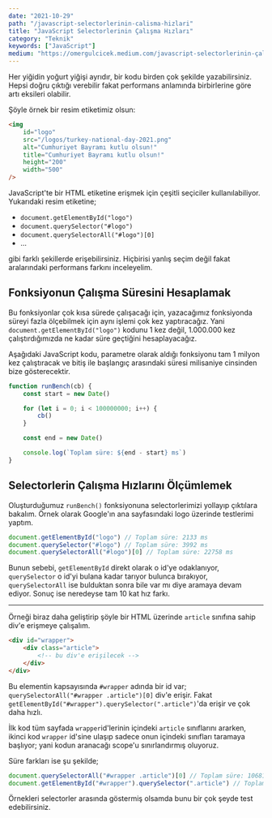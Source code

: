 ```yaml
---
date: "2021-10-29"
path: "/javascript-selectorlerinin-calisma-hizlari"
title: "JavaScript Selectorlerinin Çalışma Hızları"
category: "Teknik"
keywords: ["JavaScript"]
medium: "https://omergulcicek.medium.com/javascript-selectorlerinin-çalışma-hızları-b8f2775b1f8d"
---
```


Her yiğidin yoğurt yiğişi ayrıdır, bir kodu birden çok şekilde yazabilirsiniz. Hepsi doğru çıktığı verebilir fakat performans anlamında birbirlerine göre artı eksileri olabilir.

Şöyle örnek bir resim etiketimiz olsun:

```html
<img
	id="logo"
	src="/logos/turkey-national-day-2021.png"
	alt="Cumhuriyet Bayramı kutlu olsun!"
	title="Cumhuriyet Bayramı kutlu olsun!"
	height="200"
	width="500"
/>
```

JavaScript'te bir HTML etiketine erişmek için çeşitli seçiciler kullanılabiliyor. Yukarıdaki resim etiketine;

- `document.getElementById("logo")`
- `document.querySelector("#logo")`
- `document.querySelectorAll("#logo")[0]`
- ...

gibi farklı şekillerde erişebilirsiniz. Hiçbirisi yanlış seçim değil fakat aralarındaki performans farkını inceleyelim.

## Fonksiyonun Çalışma Süresini Hesaplamak

Bu fonksiyonlar çok kısa sürede çalışacağı için, yazacağımız fonksiyonda süreyi fazla ölçebilmek için aynı işlemi çok kez yaptıracağız. Yani `document.getElementById("logo")` kodunu 1 kez değil, 1.000.000 kez çalıştırdığımızda ne kadar süre geçtiğini hesaplayacağız.

Aşağıdaki JavaScript kodu, parametre olarak aldığı fonksiyonu tam 1 milyon kez çalıştıracak ve bitiş ile başlangıç arasındaki süresi milisaniye cinsinden bize gösterecektir.

```javascript
function runBench(cb) {
	const start = new Date()

	for (let i = 0; i < 100000000; i++) {
		cb()
	}

	const end = new Date()

	console.log(`Toplam süre: ${end - start} ms`)
}
```

## Selectorlerin Çalışma Hızlarını Ölçümlemek

Oluşturduğumuz `runBench()` fonksiyonuna selectorlerimizi yollayıp çıktılara bakalım. Örnek olarak Google'ın ana sayfasındaki logo üzerinde testlerimi yaptım.

```javascript
document.getElementById("logo") // Toplam süre: 2133 ms
document.querySelector("#logo") // Toplam süre: 3992 ms
document.querySelectorAll("#logo")[0] // Toplam süre: 22758 ms
```

Bunun sebebi, `getElementById` direkt olarak o id'ye odaklanıyor, `querySelector` o id'yi bulana kadar tarıyor bulunca bırakıyor, `querySelectorAll` ise bulduktan sonra bile var mı diye aramaya devam ediyor. Sonuç ise neredeyse tam 10 kat hız farkı.

---

Örneği biraz daha geliştirip şöyle bir HTML üzerinde `article` sınıfına sahip div'e erişmeye çalışalım.

```html
<div id="wrapper">
	<div class="article">
		<!-- bu div'e erişilecek -->
	</div>
</div>
```

Bu elementin kapsayısında `#wrapper` adında bir id var; `querySelectorAll("#wrapper .article")[0]` div'e erişir. Fakat `getElementById("#wrapper").querySelector(".article")`'da erişir ve çok daha hızlı.

İlk kod tüm sayfada `wrapper`id'lerinin içindeki `article` sınıflarını ararken, ikinci kod `wrapper` id'sine ulaşıp sadece onun içindeki sınıfları taramaya başlıyor; yani kodun aranacağı scope'u sınırlandırmış oluyoruz.

Süre farkları ise şu şekilde;

```javascript
document.querySelectorAll("#wrapper .article")[0] // Toplam süre: 106813 ms
document.getElementById("#wrapper").querySelector(".article") // Toplam süre: 7512 ms
```

Örnekleri selectorler arasında göstermiş olsamda bunu bir çok şeyde test edebilirsiniz.
